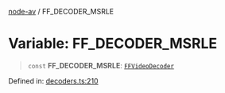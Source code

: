 [node-av](../globals.md) / FF\_DECODER\_MSRLE

# Variable: FF\_DECODER\_MSRLE

> `const` **FF\_DECODER\_MSRLE**: [`FFVideoDecoder`](../type-aliases/FFVideoDecoder.md)

Defined in: [decoders.ts:210](https://github.com/seydx/av/blob/f8631fc881b394300b1479f511d55cf1c370a87f/src/constants/decoders.ts#L210)

